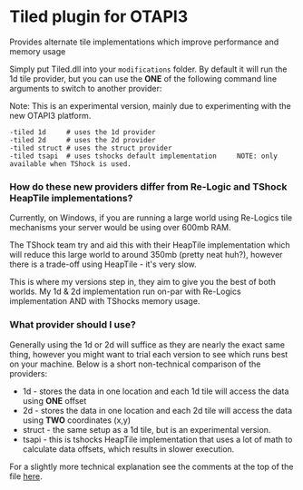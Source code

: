 # Tiled plugin for OTAPI3 
Provides alternate tile implementations which improve performance and memory usage


Simply put Tiled.dll into your `modifications` folder. By default it will run the 1d tile provider, but you can use the **ONE** of the following command line arguments to switch to another provider:

Note: This is an experimental version, mainly due to experimenting with the new OTAPI3 platform.

```
-tiled 1d     # uses the 1d provider
-tiled 2d     # uses the 2d provider
-tiled struct # uses the struct provider
-tiled tsapi  # uses tshocks default implementation     NOTE: only available when TShock is used.
```

### How do these new providers differ from Re-Logic and TShock HeapTile implementations?
Currently, on Windows, if you are running a large world using Re-Logics tile mechanisms your server would be using over 600mb RAM.

The TShock team try and aid this with their HeapTile implementation which will reduce this large world to around 350mb (pretty neat huh?), however there is a trade-off using HeapTile - it's very slow.

This is where my versions step in, they aim to give you the best of both worlds. My 1d & 2d implementation run on-par with Re-Logics implementation AND with TShocks memory usage.

### What provider should I use?
Generally using the 1d or 2d will suffice as they are nearly the exact same thing, however you might want to trial each version to see which runs best on your machine.
Below is a short non-technical comparison of the providers:

- 1d - stores the data in one location and each 1d tile will access the data using **ONE** offset
- 2d - stores the data in one location and each 2d tile will access the data using **TWO** coordinates (x,y)
- struct - the same setup as a 1d tile, but is an experimental version.
- tsapi - this is tshocks HeapTile implementation that uses a lot of math to calculate data offsets, which results in slower execution.

For a slightly more technical explanation see the comments at the top of the file [here](https://github.com/thanatos-tshock/Tiled/blob/master/Tiled/TiledPlugin.cs).
